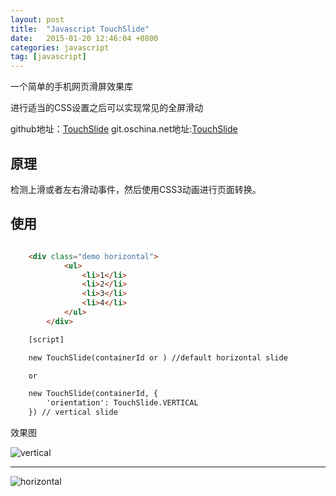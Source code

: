```yaml
---
layout: post
title:  "Javascript TouchSlide"
date:   2015-01-20 12:46:04 +0800
categories: javascript
tag: [javascript]
---
```

一个简单的手机网页滑屏效果库

进行适当的CSS设置之后可以实现常见的全屏滑动

github地址：[TouchSlide](https://github.com/xesam/TouchSlide)
git.oschina.net地址:[TouchSlide](http://git.oschina.net/xesam/TouchSlide)

## 原理

检测上滑或者左右滑动事件，然后使用CSS3动画进行页面转换。

## 使用

```html

    <div class="demo horizontal">
            <ul>
                <li>1</li>
                <li>2</li>
                <li>3</li>
                <li>4</li>
            </ul>
        </div>

    [script]

    new TouchSlide(containerId or ) //default horizontal slide

    or

    new TouchSlide(containerId, {
        'orientation': TouchSlide.VERTICAL
    }) // vertical slide
```

效果图

![vertical](http://git.oschina.net/xesam/Blog/raw/master/javascript/vertical.png)

*****

![horizontal](http://git.oschina.net/xesam/Blog/raw/master/javascript/horizontal.png)


